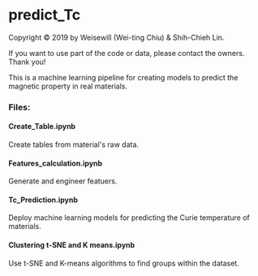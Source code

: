 # predict_Tc
Copyright © 2019 by Weisewill (Wei-ting Chiu) & Shih-Chieh Lin. <br />

If you want to use part of the code or data, please contact the owners. Thank you!

This is a machine learning pipeline for creating models to predict the magnetic property in real materials.

### Files:
#### Create_Table.ipynb	
Create tables from material's raw data.
#### Features_calculation.ipynb	
Generate and engineer featuers.
#### Tc_Prediction.ipynb
Deploy machine learning models for predicting the Curie temperature of materials.
#### Clustering t-SNE and K means.ipynb	
Use t-SNE and K-means algorithms to find groups within the dataset.
